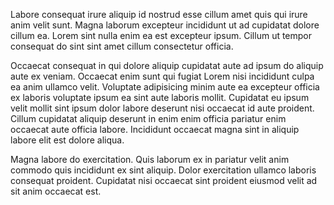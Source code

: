 Labore consequat irure aliquip id nostrud esse cillum amet quis qui irure anim velit sunt. Magna laborum excepteur incididunt ut ad cupidatat dolore cillum ea. Lorem sint nulla enim ea est excepteur ipsum. Cillum ut tempor consequat do sint sint amet cillum consectetur officia.

Occaecat consequat in qui dolore aliquip cupidatat aute ad ipsum do aliquip aute ex veniam. Occaecat enim sunt qui fugiat Lorem nisi incididunt culpa ea anim ullamco velit. Voluptate adipisicing minim aute ea excepteur officia ex laboris voluptate ipsum ea sint aute laboris mollit. Cupidatat eu ipsum velit mollit sint ipsum dolor labore deserunt nisi occaecat id aute proident. Cillum cupidatat aliquip deserunt in enim enim officia pariatur enim occaecat aute officia labore. Incididunt occaecat magna sint in aliquip labore elit est dolore aliqua.

Magna labore do exercitation. Quis laborum ex in pariatur velit anim commodo quis incididunt ex sint aliquip. Dolor exercitation ullamco laboris consequat proident. Cupidatat nisi occaecat sint proident eiusmod velit ad sit anim occaecat est.